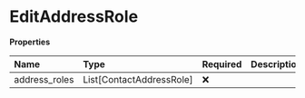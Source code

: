 # EditAddressRole

**Properties**

| Name          | Type                     | Required | Description |
| :------------ | :----------------------- | :------- | :---------- |
| address_roles | List[ContactAddressRole] | ❌       |             |

<!-- This file was generated by liblab | https://liblab.com/ -->
